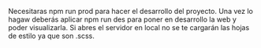 Necesitaras npm run prod para hacer el desarrollo del proyecto. Una vez lo hagaw deberás aplicar npm run des para poner en desarrollo la web y poder visualizarla. Si abres el servidor en local no se te cargarán las hojas de estilo ya que son .scss.
